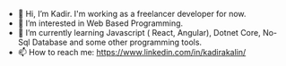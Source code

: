 - 👋 Hi, I’m Kadir. I'm working as a freelancer developer for now.
- 👀 I’m interested in Web Based Programming.
- 🌱 I’m currently learning Javascript ( React, Angular), Dotnet Core, No-Sql Database and some other programming tools.
- 📫 How to reach me: https://www.linkedin.com/in/kadirakalin/

